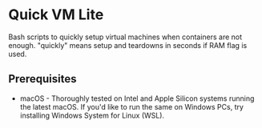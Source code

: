 # Quick VM Lite

Bash scripts to quickly setup virtual machines when containers are not enough. "quickly" means setup and teardowns in seconds if RAM flag is used.

## Prerequisites

* macOS - Thoroughly tested on Intel and Apple Silicon systems running the latest macOS.  If you'd like to run the same on Windows PCs, try installing Windows System for Linux (WSL).


